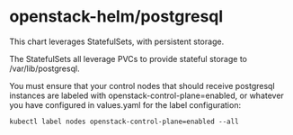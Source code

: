# openstack-helm/postgresql

This chart leverages StatefulSets, with persistent storage.

The StatefulSets all leverage PVCs to provide stateful storage to /var/lib/postgresql.

You must ensure that your control nodes that should receive postgresql instances are labeled with openstack-control-plane=enabled, or whatever you have configured in values.yaml for the label configuration:

```
kubectl label nodes openstack-control-plane=enabled --all
```
